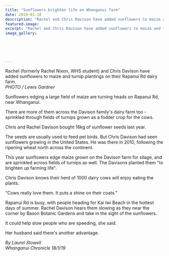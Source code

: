 ```yaml
---
title: "Sunflowers brighten life on Whanganui farm"
date: 2019-01-18
description: "Rachel and Chris Davison have added sunflowers to maize and turnip plantings on their Rapanui Rd dairy farm."
featured-image: 
excerpt: "Rachel and Chris Davison have added sunflowers to maize and turnip plantings on their Rapanui Rd dairy farm."
image_gallery:
    
    
    
    
    
---
```


<p><span>Rachel (formerly Rachel Nixon, WHS student) and Chris Davison have added sunflowers to maize and turnip plantings on their Rapanui Rd dairy farm. <br /><em>PHOTO / Lewis Gardner</em></span></p>
<p class="element element-paragraph">Sunflowers edging a large field of maize are turning heads on Rapanui Rd, near Whanganui.</p>
<p class="element element-paragraph">There are more of them across the Davison family's dairy farm too - sprinkled through fields of turnips grown as a fodder crop for the cows.</p>
<p class="element element-paragraph">Chris and Rachel Davison bought 16kg of sunflower seeds last year.</p>
<p class="element element-paragraph">The seeds are usually used to feed pet birds. But Chris Davison had seen sunflowers growing in the United States. He was there in 2010, following the ripening wheat north across the continent.</p>
<p class="element element-paragraph">This year sunflowers edge maize grown on the Davison farm for silage, and are sprinkled across fields of turnips as well. The Davisons planted them "to brighten up farming life".</p>
<p class="element element-paragraph">Chris Davison knows their herd of 1000 dairy cows will enjoy eating the plants.</p>
<p class="element element-paragraph">"Cows really love them. It puts a shine on their coats."</p>
<p class="element element-paragraph">Rapanui Rd is busy, with people heading for Kai Iwi Beach in the hottest days of summer. Rachel Davison hears them slowing as they near the corner by Bason Botanic Gardens and take in the sight of the sunflowers.</p>
<p class="element element-paragraph">It could help slow people who are speeding, she said.</p>
<p class="element element-paragraph">Her husband said there's another advantage.</p>
<p class="element element-paragraph"><em>By Laurel Stowell</em><br /><em>Whanganui Chronicle 18/1/19</em></p>

